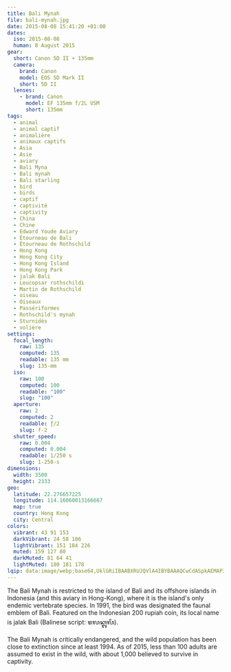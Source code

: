 ```yaml
---
title: Bali Mynah
file: bali-mynah.jpg
date: 2015-08-08 15:41:20 +01:00
dates:
  iso: 2015-08-08
  human: 8 August 2015
gear:
  short: Canon 5D II + 135mm
  camera:
    brand: Canon
    model: EOS 5D Mark II
    short: 5D II
  lenses:
    - brand: Canon
      model: EF 135mm f/2L USM
      short: 135mm
tags:
  - animal
  - animal captif
  - animalière
  - animaux captifs
  - Asia
  - Asie
  - aviary
  - Bali Myna
  - Bali mynah
  - Bali starling
  - bird
  - birds
  - captif
  - captivité
  - captivity
  - China
  - Chine
  - Edward Youde Aviary
  - Étourneau de Bali
  - Étourneau de Rothschild
  - Hong Kong
  - Hong Kong City
  - Hong Kong Island
  - Hong Kong Park
  - jalak Bali
  - Leucopsar rothschildi
  - Martin de Rothschild
  - oiseau
  - Oiseaux
  - Passériformes
  - Rothschild's mynah
  - Sturnidés
  - volière
settings:
  focal_length:
    raw: 135
    computed: 135
    readable: 135 mm
    slug: 135-mm
  iso:
    raw: 100
    computed: 100
    readable: "100"
    slug: "100"
  aperture:
    raw: 2
    computed: 2
    readable: ƒ/2
    slug: f-2
  shutter_speed:
    raw: 0.004
    computed: 0.004
    readable: 1/250 s
    slug: 1-250-s
dimensions:
  width: 3500
  height: 2333
geo:
  latitude: 22.276657225
  longitude: 114.16060013166667
  map: true
  country: Hong Kong
  city: Central
colors:
  vibrant: 43 91 153
  darkVibrant: 24 58 106
  lightVibrant: 151 184 226
  muted: 159 127 80
  darkMuted: 81 64 41
  lightMuted: 180 181 178
lqip: data:image/webp;base64,UklGRiIBAABXRUJQVlA4IBYBAAAQCwCdASpkAEMAP3Giw1i0v7gvMlWbM/AuCWcDsB2QiaUEjB6Mz/rqn/EbNylEqx1OCEpO2+kBZZS+vvqfxmSqpa0mKAiqtn9ABDS/SL0X+UKwwEc/ePPfSRBdpuXox8wAAP7rRmbqheRpzXBN7hs+GTR4nmevq1DKMTheNFG1ZjcVFCmcb7YbNizmgNBYCVtQqfvy8M0A4v2ljaBn5J7Roy5UpT91qA1CBc4/Ro0Re0TpKI65lK/FEtTThN11qPqbdiL/wSPpRb1vqrl2QXmr1GOdcNaEy/VcFYnKtUauZ5bQbHbwskiaT+t20NlOwhXKVYp1sI1yNZ0JYpcLjRpRW9mpf10oVedErztDfCIe7CdIAAAAAA==
---
```


The Bali Mynah is restricted to the island of Bali and its offshore islands in Indonesia (and this aviary in Hong-Kong), where it is the island's only endemic vertebrate species. In 1991, the bird was designated the faunal emblem of Bali. Featured on the Indonesian 200 rupiah coin, its local name is jalak Bali (Balinese script: ᬚᬮᬓ᭄ᬩᬮᬶ).

The Bali Mynah is critically endangered, and the wild population has been close to extinction since at least 1994. As of 2015, less than 100 adults are assumed to exist in the wild, with about 1,000 believed to survive in captivity.
